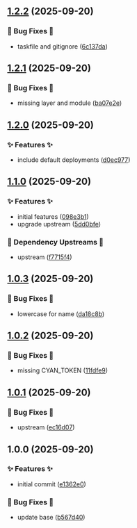 ## [1.2.2](https://github.com/AtomiCloud/ketone.helm/compare/v1.2.1...v1.2.2) (2025-09-20)


### 🐛 Bug Fixes 🐛

* taskfile and gitignore ([6c137da](https://github.com/AtomiCloud/ketone.helm/commit/6c137da9ec1ab4bd881d1050f7cb7474aee0c53d))

## [1.2.1](https://github.com/AtomiCloud/ketone.helm/compare/v1.2.0...v1.2.1) (2025-09-20)


### 🐛 Bug Fixes 🐛

* missing layer and module ([ba07e2e](https://github.com/AtomiCloud/ketone.helm/commit/ba07e2e81b49a03e03ac310a662495a571e4c762))

## [1.2.0](https://github.com/AtomiCloud/ketone.helm/compare/v1.1.0...v1.2.0) (2025-09-20)


### ✨ Features ✨

* include default deployments ([d0ec977](https://github.com/AtomiCloud/ketone.helm/commit/d0ec977a8fb9b52b26d28676d696bba4a6733b8f))

## [1.1.0](https://github.com/AtomiCloud/ketone.helm/compare/v1.0.3...v1.1.0) (2025-09-20)


### ✨ Features ✨

* initial features ([098e3b1](https://github.com/AtomiCloud/ketone.helm/commit/098e3b108a454ac055382ce3c548737defb7c68d))
* upgrade upstream ([5dd0bfe](https://github.com/AtomiCloud/ketone.helm/commit/5dd0bfed381e7a34f06e1a405c075878c0bb1066))


### 🔼 Dependency Upstreams 🔼

* upstream ([f7715f4](https://github.com/AtomiCloud/ketone.helm/commit/f7715f4fc643d11a17f28b7e882e2520eea49bac))

## [1.0.3](https://github.com/AtomiCloud/ketone.helm/compare/v1.0.2...v1.0.3) (2025-09-20)


### 🐛 Bug Fixes 🐛

* lowercase for name ([da18c8b](https://github.com/AtomiCloud/ketone.helm/commit/da18c8b2cf61d2783cf548ef4d5d150cd32724d5))

## [1.0.2](https://github.com/AtomiCloud/ketone.helm/compare/v1.0.1...v1.0.2) (2025-09-20)


### 🐛 Bug Fixes 🐛

* missing CYAN_TOKEN ([11fdfe9](https://github.com/AtomiCloud/ketone.helm/commit/11fdfe947ff99851c6b585ed38196d1465e06bee))

## [1.0.1](https://github.com/AtomiCloud/ketone.helm/compare/v1.0.0...v1.0.1) (2025-09-20)


### 🐛 Bug Fixes 🐛

* upstream ([ec16d07](https://github.com/AtomiCloud/ketone.helm/commit/ec16d07a51f4b005b2e00c12bc3a446daaa4eff3))

## 1.0.0 (2025-09-20)


### ✨ Features ✨

* initial commit ([e1362e0](https://github.com/AtomiCloud/ketone.helm/commit/e1362e01c0e2c7c1d557f15c5674ef540d542d7d))


### 🐛 Bug Fixes 🐛

* update base ([b567d40](https://github.com/AtomiCloud/ketone.helm/commit/b567d4014475663a7e73d3b800f64498c0d6f779))
